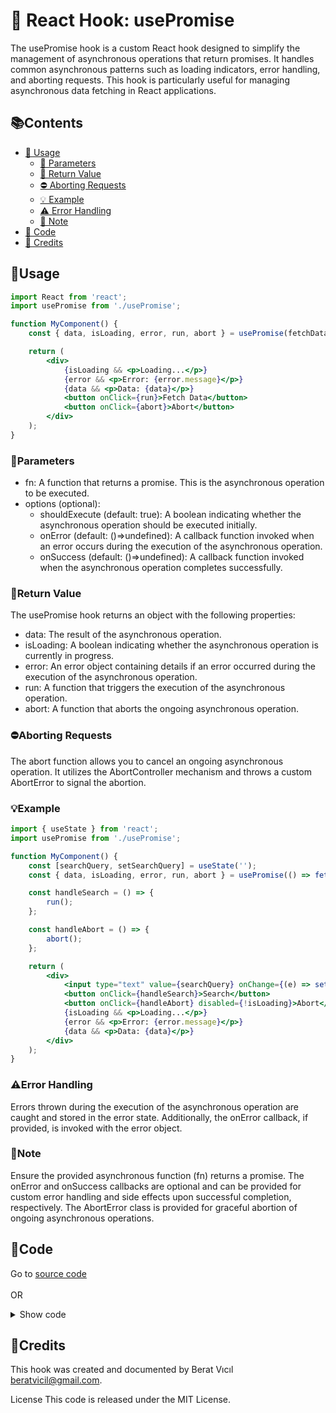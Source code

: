 # 🎣 React Hook: usePromise

The usePromise hook is a custom React hook designed to simplify the management of asynchronous operations that return promises. It handles common asynchronous patterns such as loading indicators, error handling, and aborting requests. This hook is particularly useful for managing asynchronous data fetching in React applications.

## 📚Contents

- [🔧 Usage](#usage)
  - [🧩 Parameters](#parameters)
  - [📨 Return Value](#return-value)
  - [⛔ Aborting Requests](#aborting-requests)
  - [💡 Example](#example)
  - [⚠️ Error Handling](#error-handling)
  - [📝 Note](#note)
- [🔦 Code](#code)
- [🙏 Credits](#credits)

## 🔧Usage
```jsx
import React from 'react';
import usePromise from './usePromise';

function MyComponent() {
    const { data, isLoading, error, run, abort } = usePromise(fetchData);

    return (
        <div>
            {isLoading && <p>Loading...</p>}
            {error && <p>Error: {error.message}</p>}
            {data && <p>Data: {data}</p>}
            <button onClick={run}>Fetch Data</button>
            <button onClick={abort}>Abort</button>
        </div>
    );
}
```
### 🧩Parameters
* fn: A function that returns a promise. This is the asynchronous operation to be executed.
* options (optional):
    * shouldExecute (default: true): A boolean indicating whether the asynchronous operation should be executed initially.
    * onError (default: ()=>undefined): A callback function invoked when an error occurs during the execution of the asynchronous operation.
    * onSuccess (default: ()=>undefined): A callback function invoked when the asynchronous operation completes successfully.

### 📨Return Value
The usePromise hook returns an object with the following properties:

* data: The result of the asynchronous operation.
* isLoading: A boolean indicating whether the asynchronous operation is currently in progress.
* error: An error object containing details if an error occurred during the execution of the asynchronous operation.
* run: A function that triggers the execution of the asynchronous operation.
* abort: A function that aborts the ongoing asynchronous operation.

### ⛔Aborting Requests
The abort function allows you to cancel an ongoing asynchronous operation. It utilizes the AbortController mechanism and throws a custom AbortError to signal the abortion.

### 💡Example
```jsx
import { useState } from 'react';
import usePromise from './usePromise';

function MyComponent() {
    const [searchQuery, setSearchQuery] = useState('');
    const { data, isLoading, error, run, abort } = usePromise(() => fetchData(searchQuery));

    const handleSearch = () => {
        run();
    };

    const handleAbort = () => {
        abort();
    };

    return (
        <div>
            <input type="text" value={searchQuery} onChange={(e) => setSearchQuery(e.target.value)} />
            <button onClick={handleSearch}>Search</button>
            <button onClick={handleAbort} disabled={!isLoading}>Abort</button>
            {isLoading && <p>Loading...</p>}
            {error && <p>Error: {error.message}</p>}
            {data && <p>Data: {data}</p>}
        </div>
    );
}
```

### ⚠️Error Handling
Errors thrown during the execution of the asynchronous operation are caught and stored in the error state. Additionally, the onError callback, if provided, is invoked with the error object.

### 📝Note
Ensure the provided asynchronous function (fn) returns a promise.
The onError and onSuccess callbacks are optional and can be provided for custom error handling and side effects upon successful completion, respectively.
The AbortError class is provided for graceful abortion of ongoing asynchronous operations.

## 🔦Code
Go to [source code](./usePromise.js) 
<br><br>
OR
<details>
<summary>Show code</summary>

### Full Code

```jsx
import { useState, useRef, useEffect } from "react";

class AbortError extends Error {
    constructor() {
        super("Aborted");
        this.abort = true;
        this.name = "AbortError";
    }
}

function usePromise(fn, { shouldExecute = true, onError = ()=>undefined, onSuccess = ()=>undefined} = {}) {
    const [data, setData] = useState();
    const [isLoading, setIsLoading] = useState(false);
    const [error, setError] = useState();
    const controller = useRef(()=>undefined);

    async function execute() {
        console.log("executing");
        if (!shouldExecute) {
            return;
        }

        try {
            setIsLoading(true);
            setError(undefined);
            const data = await Promise.race([
                fn(), 
                new Promise((_, reject) => {
                    controller.current.abort = reject;
                })
            ]);
            setData(data);
            onSuccess(data);
        } catch (error) {
            console.log(error);
            const reallyError = !(error instanceof AbortError)
            if (reallyError) {
                setError(error);
                onError(error);;
            }
        } finally {
            setIsLoading(false);
        }
    }

    // On run, execute function
    async function run() {
        execute();
    };

    // On abort, abort with signal
    async function abort() {
        if (controller?.current?.abort) {
            controller.current.abort(new AbortError());
        }
    }

    // Initial render execute
    useEffect(() => {
        execute();
    }, []);

    return {
        data,
        isLoading,
        error,
        run,
        abort
    }
};

export default usePromise;
```

</details>

## 🙏Credits
This hook was created and documented by Berat Vıcıl beratvicil@gmail.com.

License
This code is released under the MIT License.